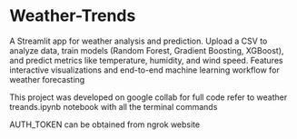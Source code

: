 # Weather-Trends
A Streamlit app for weather analysis and prediction. Upload a CSV to analyze data, train models (Random Forest, Gradient Boosting, XGBoost), and predict metrics like temperature, humidity, and wind speed. Features interactive visualizations and end-to-end machine learning workflow for weather forecasting

This project was developed on google collab
for full code refer to weather treands.ipynb notebook with all the terminal commands 

AUTH_TOKEN can be obtained from ngrok website
